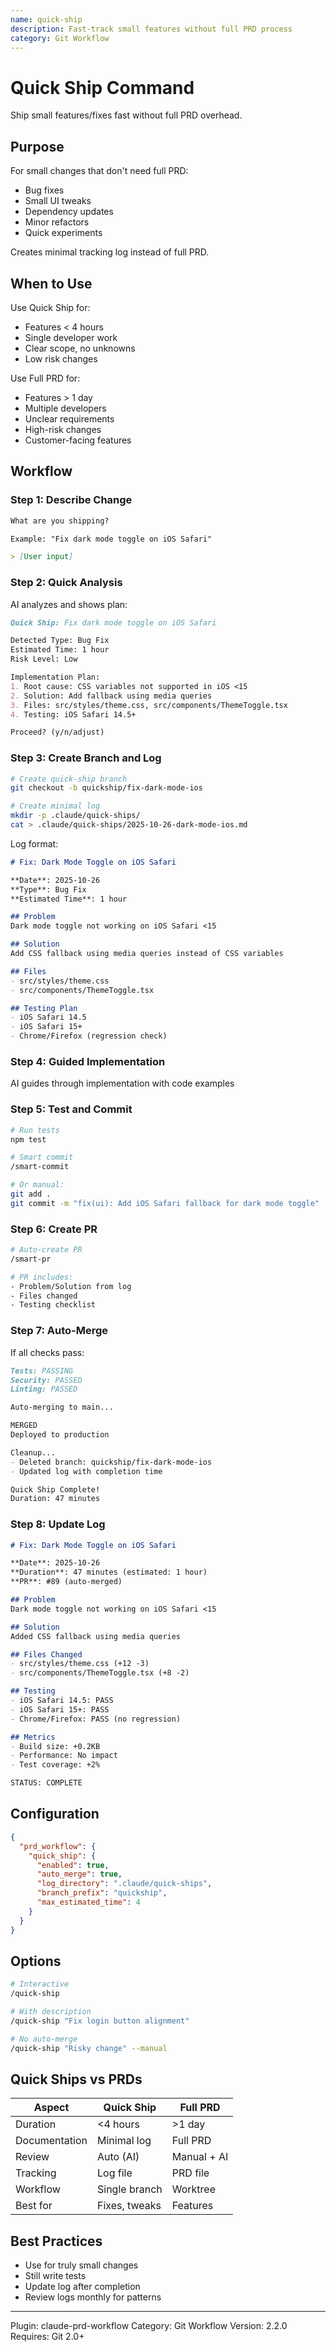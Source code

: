 ```yaml
---
name: quick-ship
description: Fast-track small features without full PRD process
category: Git Workflow
---
```


# Quick Ship Command

Ship small features/fixes fast without full PRD overhead.

## Purpose

For small changes that don't need full PRD:
- Bug fixes
- Small UI tweaks
- Dependency updates
- Minor refactors
- Quick experiments

Creates minimal tracking log instead of full PRD.

## When to Use

Use Quick Ship for:
- Features < 4 hours
- Single developer work
- Clear scope, no unknowns
- Low risk changes

Use Full PRD for:
- Features > 1 day
- Multiple developers
- Unclear requirements
- High-risk changes
- Customer-facing features

## Workflow

### Step 1: Describe Change

```markdown
What are you shipping?

Example: "Fix dark mode toggle on iOS Safari"

> [User input]
```

### Step 2: Quick Analysis

AI analyzes and shows plan:
```markdown
Quick Ship: Fix dark mode toggle on iOS Safari

Detected Type: Bug Fix
Estimated Time: 1 hour
Risk Level: Low

Implementation Plan:
1. Root cause: CSS variables not supported in iOS <15
2. Solution: Add fallback using media queries
3. Files: src/styles/theme.css, src/components/ThemeToggle.tsx
4. Testing: iOS Safari 14.5+

Proceed? (y/n/adjust)
```

### Step 3: Create Branch and Log

```bash
# Create quick-ship branch
git checkout -b quickship/fix-dark-mode-ios

# Create minimal log
mkdir -p .claude/quick-ships/
cat > .claude/quick-ships/2025-10-26-dark-mode-ios.md
```

Log format:
```markdown
# Fix: Dark Mode Toggle on iOS Safari

**Date**: 2025-10-26
**Type**: Bug Fix
**Estimated Time**: 1 hour

## Problem
Dark mode toggle not working on iOS Safari <15

## Solution
Add CSS fallback using media queries instead of CSS variables

## Files
- src/styles/theme.css
- src/components/ThemeToggle.tsx

## Testing Plan
- iOS Safari 14.5
- iOS Safari 15+
- Chrome/Firefox (regression check)
```

### Step 4: Guided Implementation

AI guides through implementation with code examples

### Step 5: Test and Commit

```bash
# Run tests
npm test

# Smart commit
/smart-commit

# Or manual:
git add .
git commit -m "fix(ui): Add iOS Safari fallback for dark mode toggle"
```

### Step 6: Create PR

```bash
# Auto-create PR
/smart-pr

# PR includes:
- Problem/Solution from log
- Files changed
- Testing checklist
```

### Step 7: Auto-Merge

If all checks pass:
```markdown
Tests: PASSING
Security: PASSED
Linting: PASSED

Auto-merging to main...

MERGED
Deployed to production

Cleanup...
- Deleted branch: quickship/fix-dark-mode-ios
- Updated log with completion time

Quick Ship Complete!
Duration: 47 minutes
```

### Step 8: Update Log

```markdown
# Fix: Dark Mode Toggle on iOS Safari

**Date**: 2025-10-26  
**Duration**: 47 minutes (estimated: 1 hour)
**PR**: #89 (auto-merged)

## Problem  
Dark mode toggle not working on iOS Safari <15

## Solution
Added CSS fallback using media queries

## Files Changed
- src/styles/theme.css (+12 -3)
- src/components/ThemeToggle.tsx (+8 -2)

## Testing
- iOS Safari 14.5: PASS
- iOS Safari 15+: PASS
- Chrome/Firefox: PASS (no regression)

## Metrics
- Build size: +0.2KB
- Performance: No impact
- Test coverage: +2%

STATUS: COMPLETE
```

## Configuration

```json
{
  "prd_workflow": {
    "quick_ship": {
      "enabled": true,
      "auto_merge": true,
      "log_directory": ".claude/quick-ships",
      "branch_prefix": "quickship",
      "max_estimated_time": 4
    }
  }
}
```

## Options

```bash
# Interactive
/quick-ship

# With description
/quick-ship "Fix login button alignment"

# No auto-merge
/quick-ship "Risky change" --manual
```

## Quick Ships vs PRDs

| Aspect | Quick Ship | Full PRD |
|--------|-----------|----------|
| Duration | <4 hours | >1 day |
| Documentation | Minimal log | Full PRD |
| Review | Auto (AI) | Manual + AI |
| Tracking | Log file | PRD file |
| Workflow | Single branch | Worktree |
| Best for | Fixes, tweaks | Features |

## Best Practices

- Use for truly small changes
- Still write tests
- Update log after completion
- Review logs monthly for patterns

---

Plugin: claude-prd-workflow
Category: Git Workflow
Version: 2.2.0
Requires: Git 2.0+
